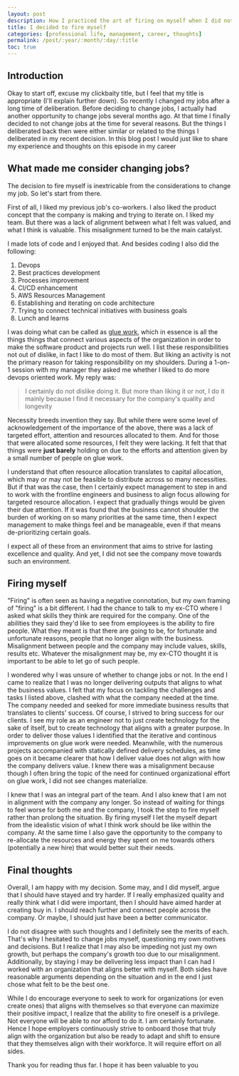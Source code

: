 ```yaml
---
layout: post
description: How I practiced the art of firing on myself when I did not feel aligned with my workplace
title: I decided to fire myself
categories: [professional life, management, career, thoughts]
permalink: /post/:year/:month/:day/:title
toc: true
---
```


## Introduction

Okay to start off, excuse my clickbaity title, but I feel that my title is appropriate (I'll explain further down). So recently I changed my jobs after a long time of deliberation. Before deciding to change jobs, I actually had another opportunity to change jobs several months ago. At that time I finally decided to not change jobs at the time for several reasons. But the things I deliberated back then were either similar or related to the things I deliberated in my recent decision. In this blog post I would just like to share my experience and thoughts on this episode in my career

## What made me consider changing jobs?

The decision to fire myself is inextricable from the considerations to change my job. So let's start from there.

First of all, I liked my previous job's co-workers. I also liked the product concept that the company is making and trying to iterate on. I liked my team. But there was a lack of alignment between what I felt was valued, and what I think is valuable. This misalignment turned to be the main catalyst.

I made lots of code and I enjoyed that. And besides coding I also did the following:

1. Devops
2. Best practices development
3. Processes improvement
4. CI/CD enhancement
5. AWS Resources Management
6. Establishing and iterating on code architecture
7. Trying to connect technical initiatives with business goals
8. Lunch and learns

I was doing what can be called as [glue work](https://noidea.dog/glue), which in essence is all the things things that connect various aspects of the organization in order to make the software product and projects run well. I list these responsibilities not out of dislike, in fact I like to do most of them. But liking an activity is not the primary reason for taking responsibility on my shoulders. During a 1-on-1 session with my manager they asked me whether I liked to do more devops oriented work. My reply was:

> I certainly do not dislike doing it. But more than liking it or not, I do it mainly because I find it necessary for the company's quality and longevity

Necessity breeds invention they say. But while there were some level of acknowledgement of the importance of the above, there was a lack of targeted effort, attention and resources allocated to them. And for those that were allocated some resources, I felt they were lacking. It felt that that things were __just barely__ holding on due to the efforts and attention given by a small number of people on glue work.

I understand that often resource allocation translates to capital allocation, which may or may not be feasible to distribute across so many necessities. But if that was the case, then I certainly expect management to step in and to work with the frontline engineers and business to align focus allowing for targeted resource allocation. I expect that gradually things would be given their due attention. If it was found that the business cannot shoulder the burden of working on so many priorities at the same time, then I expect management to make things feel and be manageable, even if that means de-prioritizing certain goals.

I expect all of these from an environment that aims to strive for lasting excellence and quality. And yet, I did not see the company move towards such an environment.

## Firing myself

"Firing" is often seen as having a negative connotation, but my own framing of "firing" is a bit different. I had the chance to talk to my ex-CTO where I asked what skills they think are required for the company. One of the abilities they said they'd like to see from employees is the ability to fire people. What they meant is that there are going to be, for fortunate and unfortunate reasons, people that no longer align with the business. Misalignment between people and the company may include values, skills, results etc. Whatever the misalignment may be, my ex-CTO thought it is important to be able to let go of such people.

I wondered why I was unsure of whether to change jobs or not. In the end I came to realize that I was no longer delivering outputs that aligns to what the business values. I felt that my focus on tackling the challenges and tasks I listed above, clashed with what the company needed at the time. The company needed and seeked for more immediate business results that translates to clients' success. Of course, I strived to bring success for our clients. I see my role as an engineer not to just create technology for the sake of itself, but to create technology that aligns with a greater purpose. In order to deliver those values I identified that the iterative and continous improvements on glue work were needed. Meanwhile, with the numerous projects accompanied with statically defined delivery schedules, as time goes on it became clearer that how I deliver value does not align with how the company delivers value. I knew there was a misalignment because though I often bring the topic of the need for continued organizational effort on glue work, I did not see changes materialize.

I knew that I was an integral part of the team. And I also knew that I am not in alignment with the company any longer. So instead of waiting for things to feel worse for both me and the company, I took the step to fire myself rather than prolong the situation. By firing myself I let the myself depart from the idealistic vision of what I think work should be like within the company. At the same time I also gave the opportunity to the company to re-allocate the resources and energy they spent on me towards others (potentially a new hire) that would better suit their needs.

## Final thoughts

Overall, I am happy with my decision. Some may, and I did myself, argue that I should have stayed and try harder. If I really emphasized quality and really think what I did were important, then I should have aimed harder at creating buy in. I should reach further and connect people across the company. Or maybe, I should just have been a better communicator.

I do not disagree with such thoughts and I definitely see the merits of each. That's why I hesitated to change jobs myself, questioning my own motives and decisions. But I realize that I may also be impeding not just my own growth, but perhaps the company's growth too due to our misalignment. Additionally, by staying I may be delivering less impact than I can had I worked with an organization that aligns better with myself. Both sides have reasonable arguments depending on the situation and in the end I just chose what felt to be the best one.

While I do encourage everyone to seek to work for organizations (or even create ones) that aligns with themselves so that everyone can maximize their positive impact, I realize that the ability to fire oneself is a privilege. Not everyone will be able to nor afford to do it. I am certainly fortunate. Hence I hope employers continuously strive to onboard those that truly align with the organization but also be ready to adapt and shift to ensure that they themselves align with their workforce. It will require effort on all sides.

Thank you for reading thus far. I hope it has been valuable to you
